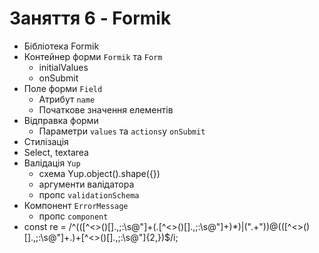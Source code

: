# Заняття 6 - Formik

- Бібліотека Formik
- Контейнер форми `Formik` та `Form`
  - initialValues
  - onSubmit
- Поле форми `Field`
  - Атрибут `name`
  - Початкове значення елементів
- Відправка форми
  - Параметри `values` та `actions`y `onSubmit`
- Стилізація
- Select, textarea
- Валідація `Yup`
  - схема Yup.object().shape({})
  - аргументи валідатора
  - пропс `validationSchema`
- Компонент `ErrorMessage`
  - пропс `component`
- const re = /^(([^<>()[\]\.,;:\s@\"]+(\.[^<>()[\]\.,;:\s@\"]+)\*)|(\".+\"))@(([^<>()[\]\.,;:\s@\"]+\.)+[^<>()[\]\.,;:\s@\"]{2,})$/i;
